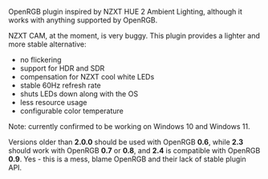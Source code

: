 OpenRGB plugin inspired by NZXT HUE 2 Ambient Lighting, although it works with anything supported by OpenRGB.

NZXT CAM, at the moment, is very buggy. This plugin provides a lighter and more stable alternative:

* no flickering
* support for HDR and SDR
* compensation for NZXT cool white LEDs
* stable 60Hz refresh rate
* shuts LEDs down along with the OS
* less resource usage
* configurable color temperature

Note: currently confirmed to be working on Windows 10 and Windows 11.

Versions older than **2.0.0** should be used with OpenRGB **0.6**, while **2.3** should work with
OpenRGB **0.7** or **0.8**, and **2.4** is compatible with OpenRGB **0.9**. Yes - this is a mess, 
blame OpenRGB and their lack of stable plugin API.

